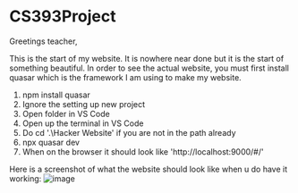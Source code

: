 # CS393Project
 Greetings teacher,

 This is the start of my website. It is nowhere near done but it is the start of something beautiful. In order to see the actual website, you must first install quasar which is the framework I am using to make my website. 

 1. npm install quasar
 2. Ignore the setting up new project
 3. Open folder in VS Code
 4. Open up the terminal in VS Code
 5. Do cd '.\Hacker Website\' if you are not in the path already
 6. npx quasar dev
 7. When on the browser it should look like 'http://localhost:9000/#/'

Here is a screenshot of what the website should look like when u do have it working:
![image](https://github.com/Morgan23Stanley/CS393PortfolioWebsite/assets/144958516/a466d284-17c5-4dea-8455-8c9cff393145)

